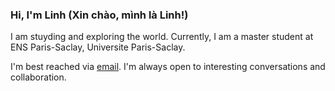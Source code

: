 ### Hi, I'm Linh (Xin chào, mình là Linh!)

I am stuyding and exploring the world. Currently, I am a master student at ENS Paris-Saclay, Universite Paris-Saclay.

I'm best reached via [email](linh.nguyen@ens-paris-saclay.fr). I'm always open to interesting conversations and collaboration.


